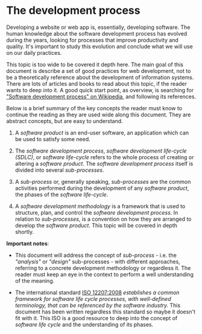The development process
=======================

Developing a website or web app is, essentially, developing software. The human
knowledge about the software development process has evolved during the years,
looking for processes that improve productivity and quality. It's important to
study this evolution and conclude what we will use on our daily practices.

This topic is too wide to be covered it depth here. The main goal of this
document is describe a set of good practices for web development, not to be
a theoretically reference about the development of information systems.
There are lots of articles and books to read about this topic, if the reader
wants to deep into it. A good quick start point, as overview, is searching for 
["Software development process" on Wikipedia][wsdp], and following its references.

[wsdp]: http://en.wikipedia.org/wiki/Software_development_process

Below is a brief summary of the key concepts
the reader must know to continue the reading as they are used wide along this
document. They are abstract concepts, but are easy to understand.

1. A *software product* is an end-user software, an application which can be
used to satisfy some need.

2. The *software development process*, *software development life-cycle
(SDLC)*, or *software life-cycle* refers to the whole process of creating or
altering a *software product*. The *software development process* itself is
divided into several *sub-processes*.

3. A *sub-process* or, generally speaking, *sub-processes* are the
common activities performed during the development of any *software product*, the
phases of the *software life-cycle*.

4. A *software development methodology* is a framework that is used to
structure, plan, and control the *software development process*. In relation
to *sub-processes*, is a convention on how they are arranged to develop the
*software product*. This topic will be covered in depth shortly.

**Important notes**:

* This document will address the concept of *sub-process* - i.e. the *"analysis"*
or *"design"* sub-processes - with different approaches, referring to a concrete
development methodology or regardless it. The reader must keep an eye in the
context to perform a well understanding of the meaning.

* The international standard
[ISO 12207:2008](http://www.math.unipd.it/~tullio/IS-1/2009/Approfondimenti/ISO_12207-2008.pdf)
*establishes a common framework for software life cycle processes, with
well-defined terminology, that can be referenced by the software industry.*
This document has been written regardless this standard so maybe it doesn't
fit with it. This ISO is a good resource to deep into the concept of *software
life cycle* and the understanding of its phases.
